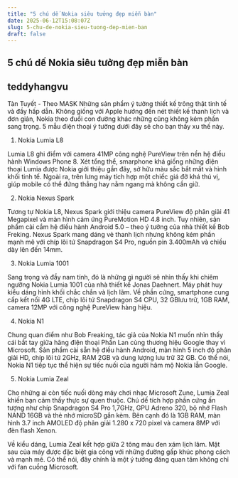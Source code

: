 ```yaml
---
title: "5 chú dế Nokia siêu tưởng đẹp miễn bàn"
date: 2025-06-12T15:08:07Z
slug: 5-chu-de-nokia-sieu-tuong-dep-mien-ban
draft: false
---
```


## 5 chú dế Nokia siêu tưởng đẹp miễn bàn

## teddyhangvu

Tàn Tuyết - Theo MASK
Những sản phẩm ý tưởng thiết kế trông thật tinh tế và đầy hấp dẫn.
Không giống với Apple hướng đến nét thiết kế thanh lịch và đơn giản, Nokia theo đuổi con đường khác những cũng không kém phần sang trọng. 5 mẫu điện thoại ý tưởng dưới đây sẽ cho bạn thấy xu thế này.
1. Nokia Lumia L8
 
Lumia L8 ghi điểm với camera 41MP công nghệ PureView trên nền hệ điều hành Windows Phone 8. Xét tổng thể, smarphone khá giống những điện thoại Lumia được Nokia giới thiệu gần đây, sở hữu màu sắc bắt mắt và hình khối tinh tế. Ngoài ra, trên lưng máy tích hợp một chiếc giá đỡ khá thú vị, giúp mobile có thể đứng thẳng hay nằm ngang mà không cần giữ.
 
 






 
2. Nokia Nexus Spark
 
Tương tự Nokia L8, Nexus Spark giới thiệu camera PureView độ phân giải 41 Megapixel và màn hình cảm ứng PureMotion HD 4.8 inch. Tuy nhiên, sản phẩm cài cắm hệ điều hành Android 5.0 – theo ý tưởng của nhà thiết kế Bob Freking. Nexus Spark mang dáng vẻ thanh lịch nhưng không kém phần mạnh mẽ với chíp lõi tứ Snapdragon S4 Pro, nguồn pin 3.400mAh và chiều dày lên đến 14mm.
 
 






 
3. Nokia Lumia 1001
 
Sang trọng và đầy nam tính, đó là những gì người sẽ nhìn thấy khi chiêm ngưỡng Nokia Lumia 1001 của nhà thiết kế Jonas Daehnert. Máy phát huy kiểu dáng hình khối chắc chắn và lịch lãm. Về phần cứng, smartphone cung cấp kết nối 4G LTE, chíp lõi tứ Snapdragon S4 CPU, 32 GBlưu trữ, 1GB RAM, camera 12MP với công nghệ PureView hàng hiệu.
 

 





 
4. Nokia N1
 
Chung quan điểm như Bob Freaking, tác giả của Nokia N1 muốn nhìn thấy cái bắt tay giữa hãng điện thoại Phần Lan cùng thương hiệu Google thay vì Microsoft. Sản phẩm cài sẵn hệ điều hành Android, màn hình 5 inch độ phân giải HD, chíp lõi tứ 2GHz, RAM 2GB và dung lượng lưu trữ 32 GB. Có thể nói, Nokia N1 tiếp tục thể hiện sự tiếc nuối của người hâm mộ Nokia lẫn Google.
 

 
5. Nokia Lumia Zeal
 
Cho những ai còn tiếc nuối dòng máy chơi nhạc Microsoft Zune, Lumia Zeal khiến bạn cảm thấy thực sự quen thuộc. Chú dế tích hợp phần cứng ấn tượng như chíp Snapdragon S4 Pro 1,7GHz, GPU Adreno 320, bộ nhớ Flash NAND 16GB và thẻ nhớ microSD gắn kèm. Bên cạnh đó là 1GB RAM, màn hình 3.7 inch AMOLED độ phân giải 1.280 x 720 pixel và camera 8MP với đèn flash Xenon.
 
Về kiểu dáng, Lumia Zeal kết hợp giữa 2 tông màu đen xám lịch lãm. Mặt sau của máy được đặc biệt gia công với những đường gấp khúc phong cách và mạnh mẽ. Có thể nói, đây chính là một ý tưởng đáng quan tâm không chỉ với fan cuồng Microsoft.
